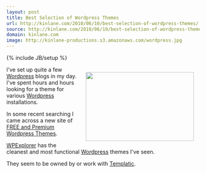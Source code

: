 ```yaml
---
layout: post
title: Best Selection of Wordpress Themes
url: http://kinlane.com/2010/06/10/best-selection-of-wordpress-themes/
source: http://kinlane.com/2010/06/10/best-selection-of-wordpress-themes/
domain: kinlane.com
image: http://kinlane-productions.s3.amazonaws.com/wordpress.jpg
---
```

{% include JB/setup %}<p><img style="padding: 15px;" title="Wordpress" src="http://kinlane-productions.s3.amazonaws.com/wordpress.jpg" alt="" width="282" height="180" align="right" />I've set up quite a few <a href="http://www.wordpress.org">Wordpress</a> blogs in my day. I've spent hours and hours looking for a theme for various <a href="http://www.kinlane.com/?cat=186">Wordpress</a> installations.<p></p>
In some recent searching I came across a new site of <a href="http://www.wpexplorer.com/">FREE and Premium Wordpress Themes</a>.<p></p>
<a href="http://www.wpexplorer.com/">WPExplorer</a> has the cleanest and most functional <a href="../?cat=186">Wordpress</a> themes I've seen.<p></p>
They seem to be owned by or work with <a href="http://templatic.com/">Templatic</a>.</p>
